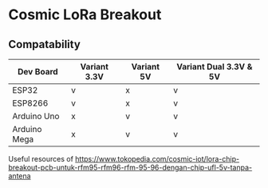 # Cosmic LoRa Breakout

## Compatability

| Dev Board    | Variant 3.3V | Variant 5V | Variant Dual 3.3V & 5V |
|--------------|-------------|-----------|-----------------------|
| ESP32        | v           | x         | v                     |
| ESP8266      | v           | x         | v                     |
| Arduino Uno  | x           | v         | v                     |
| Arduino Mega | x           | v         | v                     |

Useful resources of https://www.tokopedia.com/cosmic-iot/lora-chip-breakout-pcb-untuk-rfm95-rfm96-rfm-95-96-dengan-chip-ufl-5v-tanpa-antena

